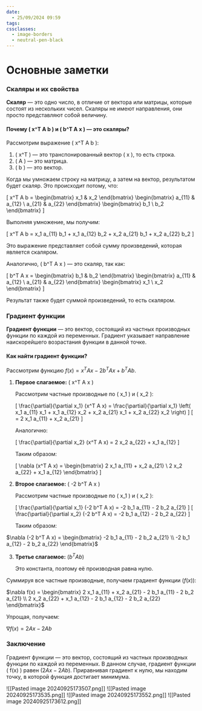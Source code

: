 ```yaml
---
date:
  - 25/09/2024 09:59
tags: 
cssclasses:
  - image-borders
  - neutral-pen-black
---
```

# Основные заметки

### Скаляры и их свойства

**Скаляр** — это одно число, в отличие от вектора или матрицы, которые состоят из нескольких чисел. Скаляры не имеют направления, они просто представляют собой величину.

#### Почему \( x^T A b \) и \( b^T A x \) — это скаляры?

Рассмотрим выражение \( x^T A b \):

1. \( x^T \) — это транспонированный вектор \( x \), то есть строка.
2. \( A \) — это матрица.
3. \( b \) — это вектор.

Когда мы умножаем строку на матрицу, а затем на вектор, результатом будет скаляр. Это происходит потому, что:

\[ x^T A b = \begin{bmatrix} x_1 & x_2 \end{bmatrix} \begin{bmatrix} a_{11} & a_{12} \\ a_{21} & a_{22} \end{bmatrix} \begin{bmatrix} b_1 \\ b_2 \end{bmatrix} \]

Выполняя умножение, мы получим:

\[ x^T A b = x_1 a_{11} b_1 + x_1 a_{12} b_2 + x_2 a_{21} b_1 + x_2 a_{22} b_2 \]

Это выражение представляет собой сумму произведений, которая является скаляром.

Аналогично, \( b^T A x \) — это скаляр, так как:

\[ b^T A x = \begin{bmatrix} b_1 & b_2 \end{bmatrix} \begin{bmatrix} a_{11} & a_{12} \\ a_{21} & a_{22} \end{bmatrix} \begin{bmatrix} x_1 \\ x_2 \end{bmatrix} \]

Результат также будет суммой произведений, то есть скаляром.

### Градиент функции

**Градиент функции** — это вектор, состоящий из частных производных функции по каждой из переменных. Градиент указывает направление наискорейшего возрастания функции в данной точке.

#### Как найти градиент функции?

Рассмотрим функцию $f(x) = x^T A x - 2 b^T A x + b^T A b$.

1. **Первое слагаемое:** \( x^T A x \)

   Рассмотрим частные производные по \( x_1 \) и \( x_2 \):

   \[ \frac{\partial}{\partial x_1} (x^T A x) = \frac{\partial}{\partial x_1} \left( x_1 a_{11} x_1 + x_1 a_{12} x_2 + x_2 a_{21} x_1 + x_2 a_{22} x_2 \right) \]
   \[ = 2 x_1 a_{11} + x_2 a_{21} \]

   Аналогично:

   \[ \frac{\partial}{\partial x_2} (x^T A x) = 2 x_2 a_{22} + x_1 a_{12} \]

   Таким образом:

   \[ \nabla (x^T A x) = \begin{bmatrix} 2 x_1 a_{11} + x_2 a_{21} \\ 2 x_2 a_{22} + x_1 a_{12} \end{bmatrix} \]

2. **Второе слагаемое:** \( -2 b^T A x \)

   Рассмотрим частные производные по \( x_1 \) и \( x_2 \):

   \[ \frac{\partial}{\partial x_1} (-2 b^T A x) = -2 b_1 a_{11} - 2 b_2 a_{21} \]
   \[ \frac{\partial}{\partial x_2} (-2 b^T A x) = -2 b_1 a_{12} - 2 b_2 a_{22} \]

   Таким образом:

  $\nabla (-2 b^T A x) = \begin{bmatrix} -2 b_1 a_{11} - 2 b_2 a_{21} \\ -2 b_1 a_{12} - 2 b_2 a_{22} \end{bmatrix}$

3. **Третье слагаемое:** $( b^T A b )$

   Это константа, поэтому её производная равна нулю.

Суммируя все частные производные, получаем градиент функции $( f(x) )$:

$\nabla f(x) = \begin{bmatrix} 2 x_1 a_{11} + x_2 a_{21} - 2 b_1 a_{11} - 2 b_2 a_{21} \\ 2 x_2 a_{22} + x_1 a_{12} - 2 b_1 a_{12} - 2 b_2 a_{22} \end{bmatrix}$

Упрощая, получаем:

$\nabla f(x) = 2A x - 2A b$

### Заключение

Градиент функции — это вектор, состоящий из частных производных функции по каждой из переменных. В данном случае, градиент функции \( f(x) \) равен $( 2A x - 2A b )$. Приравнивая градиент к нулю, мы находим точку, в которой функция достигает минимума.

![[Pasted image 20240925173507.png]]
![[Pasted image 20240925173535.png]]
![[Pasted image 20240925173552.png]]
![[Pasted image 20240925173612.png]]
